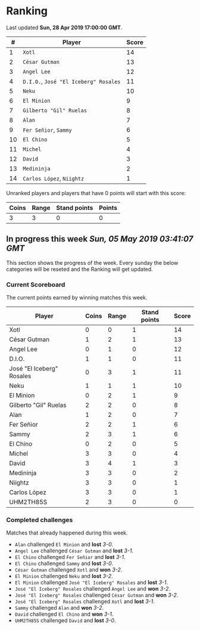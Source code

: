# Ranking

Last updated **Sun, 28 Apr 2019 17:00:00 GMT**.

|#|Player|Score|
|-|------|-----|
|1|`Xotl`|14|
|2|`César Gutman`|13|
|3|`Angel Lee`|12|
|4|`D.I.O.`, `José "El Iceberg" Rosales`|11|
|5|`Neku`|10|
|6|`El Minion`|9|
|7|`Gilberto "Gil" Ruelas`|8|
|8|`Alan`|7|
|9|`Fer Señior`, `Sammy`|6|
|10|`El Chino`|5|
|11|`Michel`|4|
|12|`David`|3|
|13|`Medininja`|2|
|14|`Carlos López`, `Niightz`|1|

Unranked players and players that have 0 points will start with this score:

|Coins|Range|Stand points|Points|
|-----|-----|------------|------|
|3|3|0|0|

## In progress this week *Sun, 05 May 2019 03:41:07 GMT*
This section shows the progress of the week. Every sunday the below categories will be reseted and the Ranking will get updated.

### Current Scoreboard
The current points earned by winning matches this week.

|Player|Coins|Range|Stand points|Score|
|------|-----|-----|------------|-----|
|Xotl|0|0|1|14|
|César Gutman|1|2|1|13|
|Angel Lee|0|1|0|12|
|D.I.O.|1|1|0|11|
|José "El Iceberg" Rosales|0|3|1|11|
|Neku|1|1|1|10|
|El Minion|0|2|1|9|
|Gilberto "Gil" Ruelas|2|2|0|8|
|Alan|1|2|0|7|
|Fer Señior|2|2|1|6|
|Sammy|2|3|1|6|
|El Chino|0|2|0|5|
|Michel|3|3|0|4|
|David|3|4|1|3|
|Medininja|3|3|0|2|
|Niightz|3|3|0|1|
|Carlos López|3|3|0|1|
|UHM2TH85S|2|3|0|0|

### Completed challenges
Matches that already happened during this week.

* `Alan` challenged `El Minion` and **lost** *3-0*.
* `Angel Lee` challenged `César Gutman` and **lost** *3-1*.
* `El Chino` challenged `Fer Señior` and **lost** *3-1*.
* `El Chino` challenged `Sammy` and **lost** *3-0*.
* `César Gutman` challenged `Xotl` and **won** *3-2*.
* `El Minion` challenged `Neku` and **lost** *3-2*.
* `El Minion` challenged `José "El Iceberg" Rosales` and **lost** *3-1*.
* `José "El Iceberg" Rosales` challenged `Angel Lee` and **won** *3-2*.
* `José "El Iceberg" Rosales` challenged `César Gutman` and **won** *3-2*.
* `José "El Iceberg" Rosales` challenged `Xotl` and **lost** *3-1*.
* `Sammy` challenged `Alan` and **won** *3-2*.
* `David` challenged `El Chino` and **won** *3-1*.
* `UHM2TH85S` challenged `David` and **lost** *3-0*.
